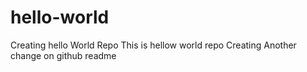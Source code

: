 # hello-world
Creating hello World Repo
This is hellow world repo
Creating Another change on github readme
